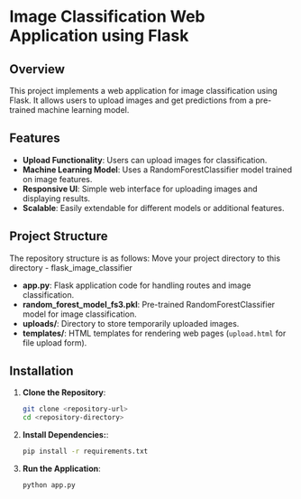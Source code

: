 # Image Classification Web Application using Flask

## Overview

This project implements a web application for image classification using Flask. It allows users to upload images and get predictions from a pre-trained machine learning model.

## Features

- **Upload Functionality**: Users can upload images for classification.
- **Machine Learning Model**: Uses a RandomForestClassifier model trained on image features.
- **Responsive UI**: Simple web interface for uploading images and displaying results.
- **Scalable**: Easily extendable for different models or additional features.

## Project Structure

The repository structure is as follows:
Move your project directory to this directory - flask_image_classifier
- **app.py**: Flask application code for handling routes and image classification.
- **random_forest_model_fs3.pkl**: Pre-trained RandomForestClassifier model for image classification.
- **uploads/**: Directory to store temporarily uploaded images.
- **templates/**: HTML templates for rendering web pages (`upload.html` for file upload form).

## Installation

1. **Clone the Repository**:
   ```bash
   git clone <repository-url>
   cd <repository-directory>
   ```

2. **Install Dependencies:**:
    ```bash
   pip install -r requirements.txt
   ```

3. **Run the Application**:
    ```bash
   python app.py
   ```
